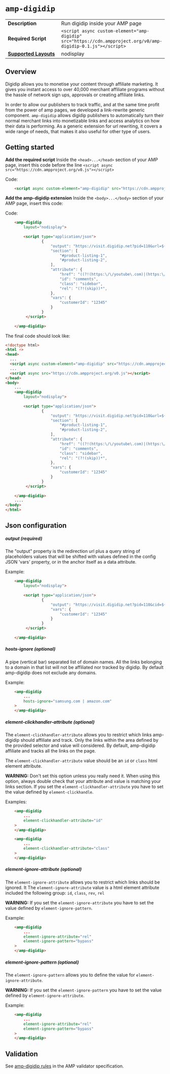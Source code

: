 <!--
Copyright 2019 The AMP HTML Authors. All Rights Reserved.

Licensed under the Apache License, Version 2.0 (the "License");
you may not use this file except in compliance with the License.
You may obtain a copy of the License at

      http://www.apache.org/licenses/LICENSE-2.0

Unless required by applicable law or agreed to in writing, software
distributed under the License is distributed on an "AS-IS" BASIS,
WITHOUT WARRANTIES OR CONDITIONS OF ANY KIND, either express or implied.
See the License for the specific language governing permissions and
limitations under the License.
-->

# `amp-digidip`

<table>
  <tr>
    <td width="40%"><strong>Description</strong></td>
    <td>Run digidip inside your AMP page</td>
  </tr>
  <tr>
    <td width="40%"><strong>Required Script</strong></td>
    <td><code>&lt;script async custom-element="amp-digidip" src="https://cdn.ampproject.org/v0/amp-digidip-0.1.js">&lt;/script></code></td>
  </tr>
  <tr>
    <td class="col-fourty"><strong><a href="https://www.ampproject.org/docs/guides/responsive/control_layout.html">Supported Layouts</a></strong></td>
    <td>nodisplay</td>
  </tr>
</table>

## Overview


Digidip allows you to monetise your content through affiliate marketing. It gives you instant access to over 40,000 merchant affiliate programs without the hassle of network sign ups, approvals or creating affiliate links.

In order to allow our publishers to track traffic, and at the same time profit from the power of amp pages, we developed a link-rewrite generic component. `amp-digidip` allows digidip publishers to automatically turn their normal merchant links into monetizable links and access analytics on how their data is performing. As a generic extension for url rewriting, it covers a wide range of needs, that makes it also useful for other type of users.

## Getting started


**Add the required script**
Inside the `<head>...</head>` section of your AMP page, insert this code before the line `<script async src="https://cdn.ampproject.org/v0.js"></script>`

Code:
```html
    <script async custom-element="amp-digidip" src="https://cdn.ampproject.org/v0/amp-digidip-0.1.js"></script>
```

**Add the amp-digidip extension**
Inside the `<body>...</body>` section of your AMP page, insert this code:

Code:
```html
    <amp-digidip
        layout="nodisplay">
        
        <script type="application/json">
                {
                    "output": "https://visit.digidip.net?pid=110&url=${href}&cid=${customerId}",
                    "section": [
                        "#product-listing-1",
                        "#product-listing-2",
                    ],
                    "attribute": {
                        "href": "((?!(https:\/\/youtube\.com)|(https:\/\/mobile\.vodafone\.de)).)*",
                        "id": "comments",
                        "class": "sidebar",
                        "rel": "(?!(skip))*",
                    },
                    "vars": {
                        "customerId": "12345"
                    }
                }
         </script>
            
    </amp-digidip>
```


The final code should look like:

```html
<!doctype html>
<html ⚡>
<head>
  ...
  <script async custom-element="amp-digidip" src="https://cdn.ampproject.org/v0/amp-digidip-0.1.js"></script>
  ...
  <script async src="https://cdn.ampproject.org/v0.js"></script>
</head>
<body>
    ...
    <amp-digidip
        layout="nodisplay">
        
        <script type="application/json">
                {
                    "output": "https://visit.digidip.net?pid=110&url=${href}&cid=${customerId}",
                    "section": [
                        "#product-listing-1",
                        "#product-listing-2",
                    ],
                    "attribute": {
                        "href": "((?!(https:\/\/youtube\.com)|(https:\/\/mobile\.vodafone\.de)).)*",
                        "id": "comments",
                        "class": "sidebar",
                        "rel": "(?!(skip))*",
                    },
                    "vars": {
                        "customerId": "12345"
                    }
                }
         </script>
            
    </amp-digidip>
    ....
</body>
</html>
```

## Json configuration

##### output (required)

The "output" property is the redirection url plus a query string of placeholders values that will be shifted with values defined in the config JSON 'vars' property, or in the anchor itself as a data attribute.

Example:
```html
    <amp-digidip
        layout="nodisplay">
        
        <script type="application/json">
                {
                    "output": "https://visit.digidip.net?pid=110&cid=${vars.customerId}",
                    "vars": {
                        "customerId": "12345"
                    }
                }
         </script>
            
    </amp-digidip>
```

##### hosts-ignore (optional)

A pipe (vertical bar) separated list of domain names.
All the links belonging to a domain in that list will not be affiliated nor tracked by digidip.
By default amp-digidip does not exclude any domains.

Example:
```html
    <amp-digidip
        ...
        hosts-ignore="samsung.com | amazon.com"
    >
    </amp-digidip>
```

##### element-clickhandler-attribute (optional)

The `element-clickhandler-attribute` allows you to restrict which links amp-digidip
should affiliate and track. Only the links
within the area defined by the provided selector and value will considered.
By default, amp-digidip affiliate and tracks all the links on the page.

The `element-clickhandler-attribute` value should be an `id` or `class` html element attribute.

**WARNING:**
Don't set this option unless you really need it. When using this option, always double check that your attribute and value is
matching your links section.
If you set the `element-clickhandler-attribute` you have to set the value defined by `element-clickhandle`.

Examples:
```html
    <amp-digidip
        ...
        element-clickhandler-attribute="id"
    >
    </amp-digidip>
```

```html
    <amp-digidip
        ...
        element-clickhandler-attribute="class"
    >
    </amp-digidip>
```


##### element-ignore-attribute (optional)

The `element-ignore-attribute` allows you to restrict which links should be ignored. It
The `element-ignore-attribute` value is a html element attribute included the following group: `id`, `class`, `rev`, `rel`

**WARNING:**
If you set the `element-ignore-attribute` you have to set the value defined by `element-ignore-pattern`.


Example:

```html
    <amp-digidip
        ...
        element-ignore-attribute="rel"
        element-ignore-pattern="bypass"
    >
    </amp-digidip>
```

##### element-ignore-pattern (optional)

The `element-ignore-pattern` allows you to define the value for `element-ignore-attribute`.

**WARNING:**
If you set the `element-ignore-pattern` you have to set the value defined by `element-ignore-attribute`.


Example:

```html
    <amp-digidip
        ...
        element-ignore-attribute="rel"
        element-ignore-pattern="bypass"
    >
    </amp-digidip>
```


## Validation

See [amp-digidip rules](validator-amp-digidip.protoascii) in the AMP validator specification.
